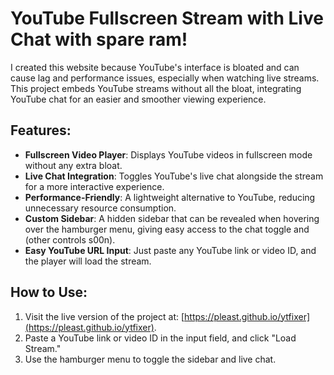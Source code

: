 # YouTube Fullscreen Stream with Live Chat with spare ram!

I created this website because YouTube's interface is bloated and can cause lag and performance issues, especially when watching live streams. This project embeds YouTube streams without all the bloat, integrating YouTube chat for an easier and smoother viewing experience.

## Features:
- **Fullscreen Video Player**: Displays YouTube videos in fullscreen mode without any extra bloat.
- **Live Chat Integration**: Toggles YouTube's live chat alongside the stream for a more interactive experience.
- **Performance-Friendly**: A lightweight alternative to YouTube, reducing unnecessary resource consumption.
- **Custom Sidebar**: A hidden sidebar that can be revealed when hovering over the hamburger menu, giving easy access to the chat toggle and (other controls s00n).
- **Easy YouTube URL Input**: Just paste any YouTube link or video ID, and the player will load the stream.

## How to Use:
1. Visit the live version of the project at: [https://pleast.github.io/ytfixer](https://pleast.github.io/ytfixer).
2. Paste a YouTube link or video ID in the input field, and click "Load Stream."
3. Use the hamburger menu to toggle the sidebar and live chat.

